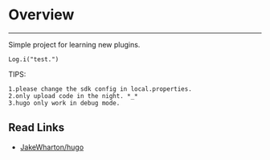 # Overview
---

Simple project for learning new plugins.

`Log.i("test.")`


TIPS:

	1.please change the sdk config in local.properties.
	2.only upload code in the night. *_*
	3.hugo only work in debug mode.


## Read Links

* [JakeWharton/hugo][1_0]








[0_______________]: #CleanArchtecture

[CleanArchitecture]: https://github.com/android10/Android-CleanArchitecture 

[0_0]: http://www.infoq.com/cn/articles/clean-architecture-model-to-develop-android-application

[0_1]: https://github.com/dmilicic/android-clean-sample-app/tree/master/app/src/main/java/com/kodelabs/mycosts


[1_______________]: #Debug_Tools
[1_0]: https://github.com/JakeWharton/hugo